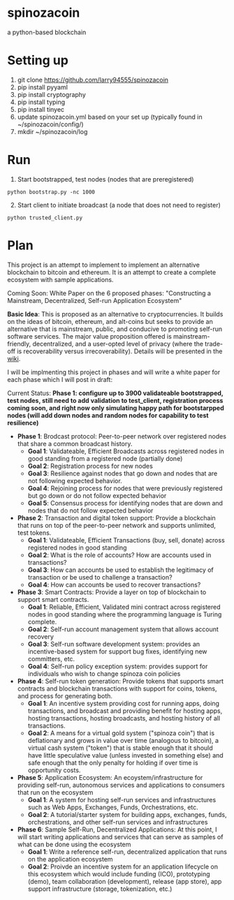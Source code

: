 # spinozacoin
a python-based blockchain

# Setting up
1. git clone https://github.com/larry94555/spinozacoin
2. pip install pyyaml
3. pip install cryptography
4. pip install typing
5. pip install tinyec
6. update spinozacoin.yml based on your set up (typically found in ~/spinozacoin/config/)
7. mkdir ~/spinozacoin/log

# Run
1. Start bootstrapped, test nodes (nodes that are preregistered)

```
python bootstrap.py -nc 1000
```

2. Start client to initiate broadcast (a node that does not need to register)

```
python trusted_client.py
```

# Plan

This project is an attempt to implement to implement an alternative blockchain to bitcoin and ethereum.  It is an attempt to create a complete ecosystem with sample applications.

Coming Soon: White Paper on the 6 proposed phases: "Constructing a Mainstream, Decentralized, Self-run Application Ecosystem"

**Basic Idea**: This is proposed as an alternative to cryptocurrencies.  It builds on the ideas of bitcoin, ethereum, and alt-coins but seeks to provide an alternative that
is mainstream, public, and conducive to promoting self-run software services.  The major value proposition offered is mainstream-friendly, decentralized, and a user-opted level of privacy (where the trade-off is recoverability versus irrecoverability).  Details will be presented in the [wiki](../../wiki).

I will be implmenting this project in phases and will write a white paper for each phase which I will post in draft:

Current Status:  **Phase 1: configure up to 3900 validateable bootstrapped, test nodes, still need to add validation to test_client, registration process coming soon, and right now only simulating happy path for bootstarpped nodes (will add down nodes and random nodes for capability to test resilience)**

* **Phase 1**:  Brodcast protocol:  Peer-to-peer network over registered nodes that share a common broadcast history.
    * **Goal 1**: Validateable, Efficient Broadcasts across registered nodes in good standing from a registered node (partially done)
    * **Goal 2**: Registration process for new nodes
    * **Goal 3**: Resilience against nodes that go down and nodes that are not following expected behavior.
    * **Goal 4**: Rejoining process for nodes that were previously registered but go down or do not follow expected behavior
    * **Goal 5**: Consensus process for identifying nodes that are down and nodes that do not follow expected behavior
* **Phase 2**:  Transaction and digital token support: Provide a blockchain that runs on top of the peer-to-peer network and supports unlimited, test tokens.
    * **Goal 1**: Validateable, Efficient Transactions (buy, sell, donate) across registered nodes in good standing
    * **Goal 2**: What is the role of accounts? How are accounts used in transactions?
    * **Goal 3**: How can accounts be used to establish the legitimacy of transaction or be used to challenge a transaction?
    * **Goal 4**: How can accounts be used to recover transactions? 
* **Phase 3**:  Smart Contracts:  Provide a layer on top of blockchain to support smart contracts.
    * **Goal 1**: Reliable, Efficient, Validated mini contract across registered nodes in good standing where the programming language is Turing complete. 
    * **Goal 2**: Self-run account management system that allows account recovery
    * **Goal 3**: Self-run software development system: provides an incentive-based system for support bug fixes, identifying new committers, etc.
    * **Goal 4**: Self-run policy exception system: provides support for individuals who wish to change spinoza coin policies
* **Phase 4**:  Self-run token generation:  Provide tokens that supports smart contracts and blockchain transactions with support for coins, tokens, and process for generating both.
    * **Goal 1**: An incentive system providing cost for running apps, doing transactions, and broadcast and providing benefit for hosting apps, hosting transactions, hosting broadcasts, and hosting history of all transactions.
    * **Goal 2**: A means for a virtual gold system ("spinoza coin") that is deflationary and grows in value over time (analogous to bitcoin), a virtual cash system ("token") that is stable enough that it should have little speculative value (unless invested in something else) and safe enough that the only penalty for holding if over time is opportunity costs.   
* **Phase 5**:  Application Ecosystem:  An ecoystem/infrastructure for providing self-run, autonomous services and applications to consumers that run on the ecosystem
    * **Goal 1**: A system for hosting self-run services and infrastructures such as Web Apps, Exchanges, Funds, Orchestrations, etc. 
    * **Goal 2**: A tutorial/starter system for building apps, exchanges, funds, orchestrations, and other self-run services and infrastructures  
* **Phase 6**:  Sample Self-Run, Decentralized Applications:  At this point, I will start writing applications and services that can serve as samples of what can be done using the ecosystem
    * **Goal 1**: Write a reference self-run, decentralized application that runs on the application ecosystem
    * **Goal 2**: Proivde an incentive system for an application lifecycle on this ecosystem which would include funding (ICO), prototyping (demo), team collaboration (development), release (app store), app support infrastructure (storage, tokenization, etc.) 
